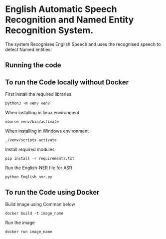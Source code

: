 # English Automatic Speech Recognition and Named Entity Recognition System.

The system Recognises English Speech and uses the recognised speech to detect Named entities:  
## Running the code

## To run the Code locally without Docker
First install the required libraries

```
python3 -m venv venv

```
When installing in linux environment
```
source venv/bin/activate

```
When installing in Windows environment
```
./venv/scripts activate

```
Install required modules
```
pip install -r requirements.txt

```
Run the English-NER file for ASR
```
python English_ner.py

```

## To run the Code using Docker

Build Image using Comman below

```
docker build -t image_name

```
Run the image
```
docker run image_name

```
